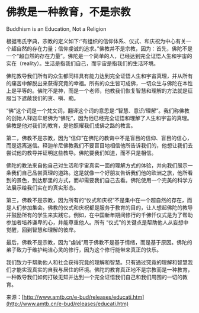 # 佛教是一种教育，不是宗教

Buddhism is an Education, Not a Religion

根据韦氏字典，宗教的定义如下:“有组织的信仰体系、仪式、和庆祝为中心有关一个超自然的存在力量；信仰虔诚的追求。”佛教并不是宗教，因为：首先，佛陀不是一个“超自然的存在力量”。佛陀是一个简单的人，已经达到完全证悟人生和宇宙的实在（reality）。生活是指我们自己，而宇宙是指我们的生活环境。

佛陀教导我们所有的众生都同样具有能力达到完全证悟人生和宇宙真理，并从所有的痛苦中解脱出来获得究竟的幸福。所有的众生皆可成佛，一切众生与佛陀在本性上是平等的。佛陀不是神，而是一个老师，他教我们恢复智慧和理解的方法就是征服当下遮蔽我们的贪、嗔、痴。

“佛”这个词是一个梵文词，翻译这个词的意思是:“智慧、意识/理解”。我们称佛教的创始人释迦牟尼佛为“佛陀”，因为他已经完全证悟和理解了人生和宇宙的真理。佛教是他对我们的教育，是他照耀我们成佛之路的教言。

第二，佛教不是宗教，因为“信仰”在佛陀的教诲中不是盲目的信仰、盲目的信心，而是远离迷信。释迦牟尼佛教我们不要盲目地相信他所告诉我们的，他想让我们去尝试他的教导并证明这些教导。佛陀要我们知道，而不只是相信。

佛陀的教法来自他自己对生活和宇宙真实一面的理解方式的体验，并向我们展示一条我们自己品尝真理的道路。这是就像一个好朋友告诉我们他的欧洲之旅，他所看到的景色，到达那里的方式，而却需要我们自己去看。佛陀使用一个完美的科学方法展示给我们实在的真实形态。

第三，佛教不是宗教，因为所有的“仪式和庆祝”不是集中在一个超自然的存在，而是人们参加集会。佛教的仪式和庆祝都是服务于教育的目的，让人想起佛陀的教导并鼓励所有的学生来实践它。例如，在中国新年期间修行的千佛忏仪式是为了帮助参加者培养谦卑的心，并能尊重他人。所有 “仪式”的关键点是帮助他人从妄想中觉醒，回到智慧和理解的彼岸。

最后，佛教不是宗教，因为“虔诚”用于佛教不是基于情绪，而是基于原因。佛陀的弟子致力于维护纯洁心灵的修行，因为这个修行能带来真正的快乐。

我们致力于帮助他人和社会获得究竟的理解和智慧。只有通过究竟的理解和智慧我们才能实现真实的自我与居住的环境。佛陀的教育真正地不是宗教而是一种教育，一种教导我们如何打破无知并达到一个完全证悟我们自己和我们周围的一切的教育。

来源：[http://www.amtb.cn/e-bud/releases/educati.htm](http://www.amtb.cn/e-bud/releases/educati.htm)

